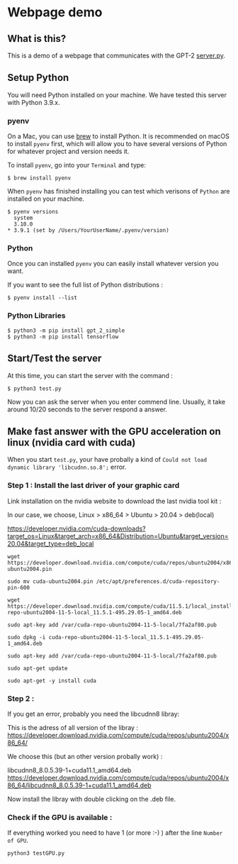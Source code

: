 # Webpage demo

## What is this?
This is a demo of a webpage that communicates with the GPT-2 [server.py](../server/server.py).

## Setup Python
You will need Python installed on your machine. We have tested this server with Python 3.9.x.

### pyenv
On a Mac, you can use [brew](https://brew.sh) to install Python. It is recommended on macOS to install `pyenv` first, which will allow you to have several versions of Python for whatever project and version needs it.

To install `pyenv`, go into your `Terminal` and type:

```
$ brew install pyenv
```

When `pyenv` has finished installing you can test which verisons of `Python` are installed on your machine.

```
$ pyenv versions
  system
  3.10.0
* 3.9.1 (set by /Users/YourUserName/.pyenv/version)
```
### Python
  
Once you can installed `pyenv` you can easily install whatever version you want.

If you want to see the full list of Python distributions :

```
$ pyenv install --list
```


### Python Libraries

```
$ python3 -m pip install gpt_2_simple
$ python3 -m pip install tensorflow
```

## Start/Test the server

At this time, you can start the server with the command :

```
$ python3 test.py
```
Now you can ask the server when you enter commend line. Usually, it take around 10/20 seconds to the server respond a answer.

## Make fast answer with the GPU acceleration on linux (nvidia card with cuda)  

When you start `test.py`, your have probally a kind of `Could not load dynamic library 'libcudnn.so.8';` error.

### Step 1 : Install the last driver of your graphic card

Link installation on the nvidia website to download the last nvidia tool kit :

In our case, we choose, Linux > x86_64 > Ubuntu > 20.04 > deb(local)

https://developer.nvidia.com/cuda-downloads?target_os=Linux&target_arch=x86_64&Distribution=Ubuntu&target_version=20.04&target_type=deb_local

```
wget https://developer.download.nvidia.com/compute/cuda/repos/ubuntu2004/x86_64/cuda-ubuntu2004.pin
  
sudo mv cuda-ubuntu2004.pin /etc/apt/preferences.d/cuda-repository-pin-600
  
wget https://developer.download.nvidia.com/compute/cuda/11.5.1/local_installers/cuda-repo-ubuntu2004-11-5-local_11.5.1-495.29.05-1_amd64.deb
  
sudo apt-key add /var/cuda-repo-ubuntu2004-11-5-local/7fa2af80.pub
  
sudo dpkg -i cuda-repo-ubuntu2004-11-5-local_11.5.1-495.29.05-1_amd64.deb
  
sudo apt-key add /var/cuda-repo-ubuntu2004-11-5-local/7fa2af80.pub
  
sudo apt-get update
  
sudo apt-get -y install cuda
```

### Step 2 :

If you get an error, probably you need the libcudnn8 libray:

This is the adress of all version of the libray :  
https://developer.download.nvidia.com/compute/cuda/repos/ubuntu2004/x86_64/

We choose this (but an other version probally work) :  

libcudnn8_8.0.5.39-1+cuda11.1_amd64.deb
https://developer.download.nvidia.com/compute/cuda/repos/ubuntu2004/x86_64/libcudnn8_8.0.5.39-1+cuda11.1_amd64.deb

Now install the libray with double clicking on the .deb file.

### Check if the GPU is available :

If everything worked you need to have 1 (or more :-) ) after the line `Number of GPU`.

```
python3 testGPU.py
```








